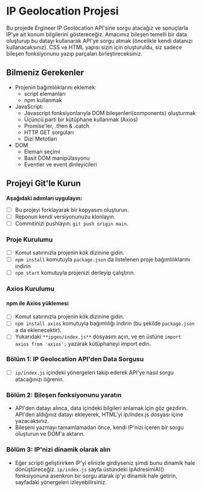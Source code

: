 # IP Geolocation Projesi

Bu projede Ergineer IP Geolocation API'sine sorgu atacağız ve sonuçlarla IP'ye ait konum bilgilerini göstereceğiz. Amacımız bileşen temelli bir data oluşturup bu datayı kullanarak API'ye sorgu atmak (öncelikle kendi datanızı kullanacaksınız). CSS ve HTML yapısı sizin için oluşturuldu, siz sadece bileşen fonksiyonunu yazıp parçaları birleştireceksiniz.

## Bilmeniz Gerekenler

- Projenin bağımlılıklarını eklemek:
  - script elemanları
  - npm kullanmak
- JavaScript:
  - Javascript fonksiyonlarıyla DOM bileşenleri(components) oluşturmak
  - Üçüncü parti bir kütüphane kullanmak (Axios)
  - Promise'ler, .then & .catch
  - HTTP GET sorguları
  - Dizi Metotları
- DOM
  - Eleman seçimi
  - Basit DOM manipülasyonu
  - Eventler ve event dinleyicileri

## Projeyi Git'le Kurun

**Aşağıdaki adımları uygulayın:**

- [ ] Bu projeyi forklayarak bir kopyasını oluşturun.
- [ ] Reponun kendi versiyonunuzu klonlayın.
- [ ] Commitinizi pushlayın: `git push origin main`.

### Proje Kurulumu

- [ ] Komut satırınızla projenin kök dizinine gidin.
- [ ] `npm install` komutuyla `package.json` da listelenen proje bağımlılıklarını indirin
- [ ] `npm start` komutuyla projenizi derleyip çalıştırın.

### Axios Kurulumu

#### npm ile Axios yüklemesi

- [ ] Komut satırınızla projenin kök dizinine gidin.
- [ ] `npm install axios` komutuyla bağımlılığı indirin (bu şekilde `package.json` a da eklenecektir).
- [ ] Yukarıdaki `**ipgeo/index.js**` dosyasını açın, ve en üstüne `import axios from 'axios';` yazarak kütüphaneyi import edin.

### Bölüm 1: IP Geolocation API'den Data Sorgusu

- [ ] `ip/index.js` içindeki yönergeleri takip ederek API'ye nasıl sorgu atacağınızı öğrenin.

### Bölüm 2: Bileşen fonksiyonunu yaratın

- API'den datayı alınca, data içindeki bilgileri anlamak için göz gezdirin. API'den aldığınız datayı ekleyerek, HTML'yi ip/index.js dosyası içine yazacaksınız.
- Bileşeni yazmayı tamamlamadan önce, kendi IP'nizi içeren bir sorgu oluşturun ve DOM'a aktarın.

### Bölüm 3: IP'nizi dinamik olarak alın

- Eğer scripti geliştirirken IP'yi elinizle girdiyseniz şimdi bunu dinamik hale dönüştüreceğiz. `ip/index.js` sayfa üstündeki ipAdresimiAl() fonksiyonuna asenkron bir sorgu atarak ip'yi dinamik hale getirin, sayfadaki yönergeleri izleyebilirsiniz.
